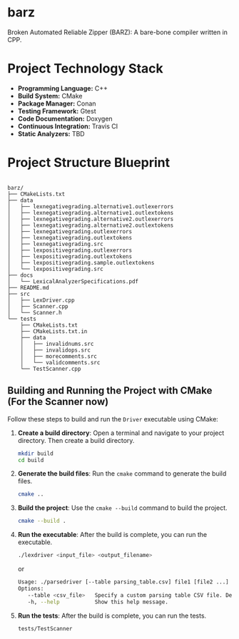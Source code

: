 # barz
Broken Automated Reliable Zipper (BARZ): A bare-bone compiler written in CPP.

# Project Technology Stack
- **Programming Language:** C++
- **Build System:** CMake
- **Package Manager:** Conan
- **Testing Framework:** Gtest
- **Code Documentation:** Doxygen
- **Continuous Integration:** Travis CI
- **Static Analyzers:** TBD

# Project Structure Blueprint
```

barz/
├── CMakeLists.txt
├── data
│   ├── lexnegativegrading.alternative1.outlexerrors
│   ├── lexnegativegrading.alternative1.outlextokens
│   ├── lexnegativegrading.alternative2.outlexerrors
│   ├── lexnegativegrading.alternative2.outlextokens
│   ├── lexnegativegrading.outlexerrors
│   ├── lexnegativegrading.outlextokens
│   ├── lexnegativegrading.src
│   ├── lexpositivegrading.outlexerrors
│   ├── lexpositivegrading.outlextokens
│   ├── lexpositivegrading.sample.outlextokens
│   └── lexpositivegrading.src
├── docs
│   └── LexicalAnalyzerSpecifications.pdf
├── README.md
├── src
│   ├── LexDriver.cpp
│   ├── Scanner.cpp
│   └── Scanner.h
└── tests
    ├── CMakeLists.txt
    ├── CMakeLists.txt.in
    ├── data
    │   ├── invalidnums.src
    │   ├── invalidops.src
    │   ├── morecomments.src
    │   └── validcomments.src
    └── TestScanner.cpp

```


## Building and Running the Project with CMake (For the Scanner now)

Follow these steps to build and run the `Driver` executable using CMake:

1. **Create a build directory**:
   Open a terminal and navigate to your project directory. Then create a build directory.

   ```sh
   mkdir build
   cd build
   ```

2. **Generate the build files**:
   Run the `cmake` command to generate the build files.

   ```sh
   cmake ..
   ```

3. **Build the project**:
   Use the `cmake --build` command to build the project.

   ```sh
   cmake --build .
   ```

4. **Run the executable**:
   After the build is complete, you can run the executable.

   ```sh
   ./lexdriver <input_file> <output_filename>
   ```

   or 
   ```bash
   Usage: ./parsedriver [--table parsing_table.csv] file1 [file2 ...]
   Options:
      --table <csv_file>   Specify a custom parsing table CSV file. Default is 'parsing_table.csv'.
      -h, --help           Show this help message.
   ```
5. **Run the tests**:
   After the build is complete, you can run the tests.

   ```sh
   tests/TestScanner
   ```
